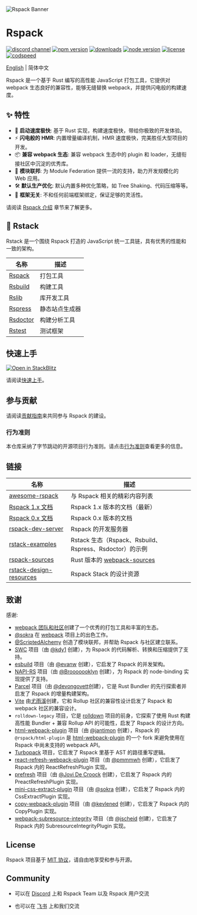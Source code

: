 <picture>
  <img alt="Rspack Banner" src="https://assets.rspack.rs/rspack/rspack-banner.png">
</picture>

# Rspack

<p>
  <a href="https://discord.gg/79ZZ66GH9E"><img src="https://img.shields.io/badge/chat-discord-blue?style=flat-square&logo=discord&colorA=564341&colorB=EDED91" alt="discord channel" /></a>
  <a href="https://www.npmjs.com/package/@rspack/core?activeTab=versions"><img src="https://img.shields.io/npm/v/@rspack/core?style=flat-square&colorA=564341&colorB=EDED91" alt="npm version" /></a>
  <a href="https://npmcharts.com/compare/@rspack/core?minimal=true"><img src="https://img.shields.io/npm/dm/@rspack/core.svg?style=flat-square&colorA=564341&colorB=EDED91" alt="downloads" /></a>
  <a href="https://nodejs.org/en/about/previous-releases"><img src="https://img.shields.io/node/v/@rspack/core.svg?style=flat-square&colorA=564341&colorB=EDED91" alt="node version"></a>
  <a href="https://github.com/web-infra-dev/rspack/blob/main/LICENSE"><img src="https://img.shields.io/badge/License-MIT-blue.svg?style=flat-square&colorA=564341&colorB=EDED91" alt="license" /></a>
  <a href="https://codspeed.io/web-infra-dev/rspack"><img src="https://img.shields.io/endpoint?url=https%3A%2F%2Fcodspeed.io%2Fbadge.json&style=flat-square&colorA=564341&colorB=EDED91" alt="codspeed" /></a>
</p>

[English](./README.md) | 简体中文

Rspack 是一个基于 Rust 编写的高性能 JavaScript 打包工具，它提供对 webpack 生态良好的兼容性，能够无缝替换 webpack，并提供闪电般的构建速度。

## ✨ 特性

- 🚀 **启动速度极快**: 基于 Rust 实现，构建速度极快，带给你极致的开发体验。
- ⚡ **闪电般的 HMR**: 内置增量编译机制，HMR 速度极快，完美胜任大型项目的开发。
- 📦 **兼容 webpack 生态**: 兼容 webpack 生态中的 plugin 和 loader，无缝衔接社区中沉淀的优秀库。
- 🎨 **模块联邦**: 为 Module Federation 提供一流的支持，助力开发规模化的 Web 应用。
- 🛠️ **默认生产优化**: 默认内置多种优化策略，如 Tree Shaking、代码压缩等等。
- 🎯 **框架无关**: 不和任何前端框架绑定，保证足够的灵活性。

请阅读 [Rspack 介绍](https://rspack.rs/zh/guide/start/introduction) 章节来了解更多。

## 🦀 Rstack

Rstack 是一个围绕 Rspack 打造的 JavaScript 统一工具链，具有优秀的性能和一致的架构。

| 名称                                                  | 描述           |
| ----------------------------------------------------- | -------------- |
| [Rspack](https://github.com/web-infra-dev/rspack)     | 打包工具       |
| [Rsbuild](https://github.com/web-infra-dev/rsbuild)   | 构建工具       |
| [Rslib](https://github.com/web-infra-dev/rslib)       | 库开发工具     |
| [Rspress](https://github.com/web-infra-dev/rspress)   | 静态站点生成器 |
| [Rsdoctor](https://github.com/web-infra-dev/rsdoctor) | 构建分析工具   |
| [Rstest](https://github.com/web-infra-dev/rstest)     | 测试框架       |

## 快速上手

<p>
  <a target="_blank" href="https://stackblitz.com/fork/github/rspack-contrib/rspack-stackblitz-example">
    <img
      alt="Open in StackBlitz"
      src="https://developer.stackblitz.com/img/open_in_stackblitz.svg"
    />
  </a>
</p>

请阅读[快速上手](https://rspack.rs/zh/guide/start/quick-start)。

## 参与贡献

请阅读[贡献指南](./CONTRIBUTING.md)来共同参与 Rspack 的建设。

### 行为准则

本仓库采纳了字节跳动的开源项目行为准则。请点击[行为准则](./CODE_OF_CONDUCT.md)查看更多的信息。

## 链接

| 名称                                                                                 | 描述                                                                         |
| ------------------------------------------------------------------------------------ | ---------------------------------------------------------------------------- |
| [awesome-rspack](https://github.com/web-infra-dev/awesome-rspack)                    | 与 Rspack 相关的精彩内容列表                                                 |
| [Rspack 1.x 文档](https://rspack.rs/zh/)                                             | Rspack 1.x 版本的文档（最新）                                                |
| [Rspack 0.x 文档](https://v0.rspack.rs/zh/)                                          | Rspack 0.x 版本的文档                                                        |
| [rspack-dev-server](https://github.com/web-infra-dev/rspack-dev-server)              | Rspack 的开发服务器                                                          |
| [rstack-examples](https://github.com/rspack-contrib/rstack-examples)                 | Rstack 生态（Rspack、Rsbuild、Rspress、Rsdoctor）的示例                      |
| [rspack-sources](https://github.com/web-infra-dev/rspack-sources)                    | Rust 版本的 [webpack-sources](https://www.npmjs.com/package/webpack-sources) |
| [rstack-design-resources](https://github.com/rspack-contrib/rstack-design-resources) | Rspack Stack 的设计资源                                                      |

## 致谢

感谢:

- [webpack 团队和社区](https://webpack.js.org/)创建了一个优秀的打包工具和丰富的生态。
- [@sokra](https://github.com/sokra) 在 [webpack](https://github.com/webpack/webpack) 项目上的出色工作。
- [@ScriptedAlchemy](https://github.com/ScriptedAlchemy) 创造了模块联邦，并帮助 Rspack 与社区建立联系。
- [SWC](https://swc.rs/) 项目（由 [@kdy1](https://github.com/kdy1) 创建），为 Rspack 的代码解析、转换和压缩提供了支持。
- [esbuild](https://github.com/evanw/esbuild) 项目（由 [@evanw](https://github.com/evanw) 创建），它启发了 Rspack 的并发架构。
- [NAPI-RS](https://github.com/napi-rs/napi-rs) 项目（由 [@Brooooooklyn](https://github.com/Brooooooklyn) 创建），为 Rspack 的 node-binding 实现提供了支持。
- [Parcel](https://github.com/parcel-bundler/parcel) 项目（由 [@devongovett](https://github.com/devongovett)创建），它是 Rust Bundler 的先行探索者并启发了 Rspack 的增量构建架构。
- [Vite](https://github.com/vitejs/vite) 由[尤雨溪](https://github.com/yyx990803)创建，它和 Rollup 社区的兼容性设计启发了 Rspack 和 webpack 社区的兼容设计。
- `rolldown-legacy` 项目，它是 [rolldown](https://github.com/rolldown) 项目的前身，它探索了使用 Rust 构建高性能 Bundler + 兼容 Rollup API 的可能性，启发了 Rspack 的设计方向。
- [html-webpack-plugin](https://github.com/jantimon/html-webpack-plugin) 项目（由 [@jantimon](https://github.com/jantimon) 创建），Rspack 的 `@rspack/html-plugin` 是 [html-webpack-plugin](https://github.com/jantimon/html-webpack-plugin) 的一个 fork 来避免使用在 Rspack 中尚未支持的 webpack API。
- [Turbopack](https://github.com/vercel/turbo) 项目，它启发了 Rspack 里基于 AST 的路径重写逻辑。
- [react-refresh-webpack-plugin](https://github.com/pmmmwh/react-refresh-webpack-plugin) 项目（由 [@pmmmwh](https://github.com/pmmmwh) 创建），它启发了 Rspack 内的 ReactRefreshPlugin 实现。
- [prefresh](https://github.com/preactjs/prefresh) 项目（由 [@Jovi De Croock](https://github.com/JoviDeCroock) 创建），它启发了 Rspack 内的 PreactRefreshPlugin 实现。
- [mini-css-extract-plugin](https://github.com/webpack-contrib/mini-css-extract-plugin) 项目（由 [@sokra](https://github.com/sokra) 创建），它启发了 Rspack 内的 CssExtractPlugin 实现。
- [copy-webpack-plugin](https://github.com/webpack-contrib/copy-webpack-plugin) 项目（由 [@kevlened](https://github.com/kevlened) 创建），它启发了 Rspack 内的 CopyPlugin 实现。
- [webpack-subresource-integrity](https://github.com/waysact/webpack-subresource-integrity) 项目（由 [@jscheid](https://github.com/jscheid) 创建），它启发了 Rspack 内的 SubresourceIntegrityPlugin 实现。

## License

Rspack 项目基于 [MIT 协议](https://github.com/web-infra-dev/rspack/blob/main/LICENSE)，请自由地享受和参与开源。

## Community

- 可以在 [Discord](https://discord.gg/79ZZ66GH9E) 上和 Rspack Team 以及 Rspack 用户交流

- 也可以在 [飞书](https://applink.feishu.cn/client/chat/chatter/add_by_link?link_token=3c3vca77-bfc0-4ef5-b62b-9c5c9c92f1b4) 上和我们交流
